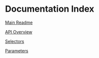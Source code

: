 

# Documentation Index

[Main Readme](../readme.md/)

[API Overview](/api-overview.md/)

[Selectors](/api-selectors.md/)

[Parameters](/api-parameters.md/)